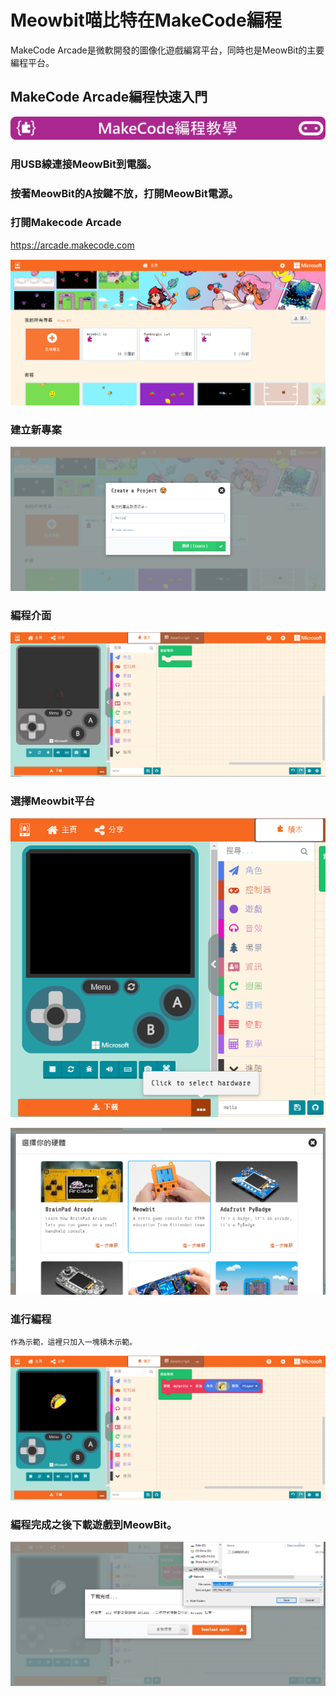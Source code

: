 # Meowbit喵比特在MakeCode編程

MakeCode Arcade是微軟開發的圖像化遊戲編寫平台，同時也是MeowBit的主要編程平台。

## MakeCode Arcade編程快速入門

![](../PWmodules/images/mcbanner.png)

### 用USB線連接MeowBit到電腦。

### 按著MeowBit的A按鍵不放，打開MeowBit電源。

### 打開Makecode Arcade

<https://arcade.makecode.com>

![](./images/arcade1.png)

### 建立新專案

![](./images/arcade2.png)

### 編程介面

![](./images/arcade3.png)

### 選擇Meowbit平台

![](./images/arcade4.png)

![](./images/arcade5.png)

### 進行編程

    作為示範，這裡只加入一塊積木示範。

![](./images/arcade7.png)

### 編程完成之後下載遊戲到MeowBit。

![](./images/arcade6.png)

